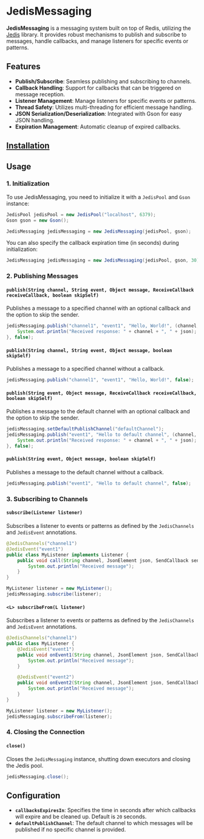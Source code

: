 # JedisMessaging

**JedisMessaging** is a messaging system built on top of Redis, utilizing the [Jedis](https://github.com/redis/jedis) library. It provides robust mechanisms to publish and subscribe to messages, handle callbacks, and manage listeners for specific events or patterns.

## Features

- **Publish/Subscribe**: Seamless publishing and subscribing to channels.
- **Callback Handling**: Support for callbacks that can be triggered on message reception.
- **Listener Management**: Manage listeners for specific events or patterns.
- **Thread Safety**: Utilizes multi-threading for efficient message handling.
- **JSON Serialization/Deserialization**: Integrated with Gson for easy JSON handling.
- **Expiration Management**: Automatic cleanup of expired callbacks.

## [Installation](https://jitpack.io/#ClydoNetwork/JedisMessaging)

## Usage

### 1. Initialization

To use JedisMessaging, you need to initialize it with a `JedisPool` and `Gson` instance:

```java
JedisPool jedisPool = new JedisPool("localhost", 6379);
Gson gson = new Gson();

JedisMessaging jedisMessaging = new JedisMessaging(jedisPool, gson);
```

You can also specify the callback expiration time (in seconds) during initialization:

```java
JedisMessaging jedisMessaging = new JedisMessaging(jedisPool, gson, 30);
```

### 2. Publishing Messages

#### `publish(String channel, String event, Object message, ReceiveCallback receiveCallback, boolean skipSelf)`

Publishes a message to a specified channel with an optional callback and the option to skip the sender.

```java
jedisMessaging.publish("channel1", "event1", "Hello, World!", (channel, json) -> {
    System.out.println("Received response: " + channel + ", " + json);
}, false);
```

#### `publish(String channel, String event, Object message, boolean skipSelf)`

Publishes a message to a specified channel without a callback.

```java
jedisMessaging.publish("channel1", "event1", "Hello, World!", false);
```

#### `publish(String event, Object message, ReceiveCallback receiveCallback, boolean skipSelf)`

Publishes a message to the default channel with an optional callback and the option to skip the sender.

```java
jedisMessaging.setDefaultPublishChannel("defaultChannel");
jedisMessaging.publish("event1", "Hello to default channel", (channel, json) -> {
    System.out.println("Received response: " + channel + ", " + json);
}, false);
```

#### `publish(String event, Object message, boolean skipSelf)`

Publishes a message to the default channel without a callback.

```java
jedisMessaging.publish("event1", "Hello to default channel", false);
```

### 3. Subscribing to Channels

#### `subscribe(Listener listener)`

Subscribes a listener to events or patterns as defined by the `JedisChannels` and `JedisEvent` annotations.

```java
@JedisChannels("channel1")
@JedisEvent("event1")
public class MyListener implements Listener {
    public void call(String channel, JsonElement json, SendCallback sender) {
        System.out.println("Received message");
    }
}

MyListener listener = new MyListener();
jedisMessaging.subscribe(listener);
```

#### `<L> subscribeFrom(L listener)`

Subscribes a listener to events or patterns as defined by the `JedisChannels` and `JedisEvent` annotations.

```java
@JedisChannels("channel1")
public class MyListener {
    @JedisEvent("event1")
    public void onEvent1(String channel, JsonElement json, SendCallback sender) {
        System.out.println("Received message");
    }

    @JedisEvent("event2")
    public void onEvent2(String channel, JsonElement json, SendCallback sender) {
        System.out.println("Received message");
    }
}

MyListener listener = new MyListener();
jedisMessaging.subscribeFrom(listener);
```

### 4. Closing the Connection

#### `close()`

Closes the `JedisMessaging` instance, shutting down executors and closing the Jedis pool.

```java
jedisMessaging.close();
```

## Configuration

- **`callbacksExpiresIn`**: Specifies the time in seconds after which callbacks will expire and be cleaned up. Default is `20` seconds.
- **`defaultPublishChannel`**: The default channel to which messages will be published if no specific channel is provided.